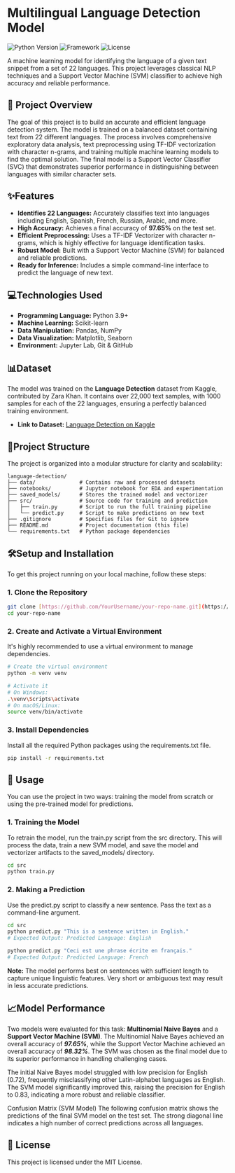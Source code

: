 # Multilingual Language Detection Model

![Python Version](https://img.shields.io/badge/Python-3.11%2B-blue.svg)
![Framework](https://img.shields.io/badge/Framework-Scikit--learn-orange.svg)
![License](https://img.shields.io/badge/License-MIT-green.svg)

A machine learning model for identifying the language of a given text snippet from a set of 22 languages. This project leverages classical NLP techniques and a Support Vector Machine (SVM) classifier to achieve high accuracy and reliable performance.


## 📝<a name="-project-overview"></a> Project Overview

The goal of this project is to build an accurate and efficient language detection system. The model is trained on a balanced dataset containing text from 22 different languages. The process involves comprehensive exploratory data analysis, text preprocessing using TF-IDF vectorization with character n-grams, and training multiple machine learning models to find the optimal solution. The final model is a Support Vector Classifier (SVC) that demonstrates superior performance in distinguishing between languages with similar character sets.


## ✨Features

- **Identifies 22 Languages:** Accurately classifies text into languages including English, Spanish, French, Russian, Arabic, and more.
- **High Accuracy:** Achieves a final accuracy of **97.65%** on the test set.
- **Efficient Preprocessing:** Uses a TF-IDF Vectorizer with character n-grams, which is highly effective for language identification tasks.
- **Robust Model:** Built with a Support Vector Machine (SVM) for balanced and reliable predictions.
- **Ready for Inference:** Includes a simple command-line interface to predict the language of new text.


## 💻Technologies Used

- **Programming Language:** Python 3.9+
- **Machine Learning:** Scikit-learn
- **Data Manipulation:** Pandas, NumPy
- **Data Visualization:** Matplotlib, Seaborn
- **Environment:** Jupyter Lab, Git & GitHub


## 📊Dataset

The model was trained on the **Language Detection** dataset from Kaggle, contributed by Zara Khan. It contains over 22,000 text samples, with 1000 samples for each of the 22 languages, ensuring a perfectly balanced training environment.

- **Link to Dataset:** [Language Detection on Kaggle](https://www.kaggle.com/datasets/zarajamshaid/language-identification-datasst)


## 📁Project Structure

The project is organized into a modular structure for clarity and scalability:
```
language-detection/
├── data/              # Contains raw and processed datasets
├── notebooks/         # Jupyter notebook for EDA and experimentation
├── saved_models/      # Stores the trained model and vectorizer
├── src/               # Source code for training and prediction
│   ├── train.py       # Script to run the full training pipeline
│   └── predict.py     # Script to make predictions on new text
├── .gitignore         # Specifies files for Git to ignore
├── README.md          # Project documentation (this file)
└── requirements.txt   # Python package dependencies
```

## 🛠️Setup and Installation

To get this project running on your local machine, follow these steps:

### **1. Clone the Repository**

```bash
git clone [https://github.com/YourUsername/your-repo-name.git](https://github.com/YourUsername/your-repo-name.git)
cd your-repo-name
```

### **2. Create and Activate a Virtual Environment**

It's highly recommended to use a virtual environment to manage dependencies.

```bash
# Create the virtual environment
python -m venv venv

# Activate it
# On Windows:
.\venv\Scripts\activate
# On macOS/Linux:
source venv/bin/activate
```

### **3. Install Dependencies**

Install all the required Python packages using the requirements.txt file.

```bash
pip install -r requirements.txt
```

## 🚀 Usage
You can use the project in two ways: training the model from scratch or using the pre-trained model for predictions.

### **1. Training the Model**

To retrain the model, run the train.py script from the src directory. This will process the data, train a new SVM model, and save the model and vectorizer artifacts to the saved_models/ directory.

```bash
cd src
python train.py
```

### **2. Making a Prediction**

Use the predict.py script to classify a new sentence. Pass the text as a command-line argument.

```bash
cd src
python predict.py "This is a sentence written in English."
# Expected Output: Predicted Language: English

python predict.py "Ceci est une phrase écrite en français."
# Expected Output: Predicted Language: French
```
**Note:** The model performs best on sentences with sufficient length to capture unique linguistic features. Very short or ambiguous text may result in less accurate predictions.



## 📈Model Performance
Two models were evaluated for this task: **Multinomial Naive Bayes** and a **Support Vector Machine (SVM)**. The Multinomial Naive Bayes achieved an overall accuracy of ***97.65%***, while the Support Vector Machine achieved an overall accuracy of ***98.32%***. The SVM was chosen as the final model due to its superior performance in handling challenging cases.

The initial Naive Bayes model struggled with low precision for English (0.72), frequently misclassifying other Latin-alphabet languages as English. The SVM model significantly improved this, raising the precision for English to 0.83, indicating a more robust and reliable classifier.

Confusion Matrix (SVM Model)
The following confusion matrix shows the predictions of the final SVM model on the test set. The strong diagonal line indicates a high number of correct predictions across all languages.


## 📄 License
This project is licensed under the MIT License.

